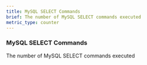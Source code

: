 ```yaml
---
title: MySQL SELECT Commands
brief: The number of MySQL SELECT commands executed
metric_type: counter
---
```

### MySQL SELECT Commands

The number of MySQL SELECT commands executed

